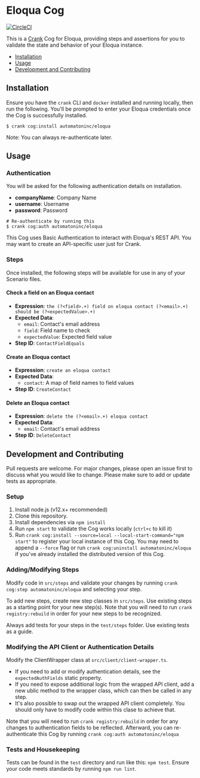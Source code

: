 # Eloqua Cog

[![CircleCI](https://circleci.com/gh/run-crank/cog-eloqua/tree/master.svg?style=svg)](https://circleci.com/gh/run-crank/cog-eloqua/tree/master)

This is a [Crank][what-is-crank] Cog for Eloqua, providing steps and assertions
for you to validate the state and behavior of your Eloqua instance.

* [Installation](#installation)
* [Usage](#usage)
* [Development and Contributing](#development-and-contributing)

## Installation

Ensure you have the `crank` CLI and `docker` installed and running locally,
then run the following.  You'll be prompted to enter your Eloqua credentials
once the Cog is successfully installed.

```shell-session
$ crank cog:install automatoninc/eloqua
```

Note: You can always re-authenticate later.

## Usage

### Authentication
<!-- run `crank cog:readme automatoninc/eloqua` to update -->
<!-- authenticationDetails -->
You will be asked for the following authentication details on installation.

- **companyName**: Company Name
- **username**: Username
- **password**: Password

```shell-session
# Re-authenticate by running this
$ crank cog:auth automatoninc/eloqua
```
<!-- authenticationDetailsEnd -->

This Cog uses Basic Authentication to interact with Eloqua's REST API. You may
want to create an API-specific user just for Crank.

### Steps
Once installed, the following steps will be available for use in any of your
Scenario files.

<!-- run `crank cog:readme automatoninc/eloqua` to update -->
<!-- stepDetails -->
<h4 id="ContactFieldEquals">Check a field on an Eloqua contact</h4>

- **Expression**: `the (?<field>.+) field on eloqua contact (?<email>.+) should be (?<expectedValue>.+)`
- **Expected Data**:
  - `email`: Contact's email address
  - `field`: Field name to check
  - `expectedValue`: Expected field value
- **Step ID**: `ContactFieldEquals`

<h4 id="CreateContact">Create an Eloqua contact</h4>

- **Expression**: `create an eloqua contact`
- **Expected Data**:
  - `contact`: A map of field names to field values
- **Step ID**: `CreateContact`

<h4 id="DeleteContact">Delete an Eloqua contact</h4>

- **Expression**: `delete the (?<email>.+) eloqua contact`
- **Expected Data**:
  - `email`: Contact's email address
- **Step ID**: `DeleteContact`
<!-- stepDetailsEnd -->

## Development and Contributing
Pull requests are welcome. For major changes, please open an issue first to
discuss what you would like to change. Please make sure to add or update tests
as appropriate.

### Setup

1. Install node.js (v12.x+ recommended)
2. Clone this repository.
3. Install dependencies via `npm install`
4. Run `npm start` to validate the Cog works locally (`ctrl+c` to kill it)
5. Run `crank cog:install --source=local --local-start-command="npm start"` to
   register your local instance of this Cog. You may need to append a `--force`
   flag or run `crank cog:uninstall automatoninc/eloqua` if you've already
   installed the distributed version of this Cog.

### Adding/Modifying Steps
Modify code in `src/steps` and validate your changes by running
`crank cog:step automatoninc/eloqua` and selecting your step.

To add new steps, create new step classes in `src/steps`. Use existing steps as
a starting point for your new step(s). Note that you will need to run
`crank registry:rebuild` in order for your new steps to be recognized.

Always add tests for your steps in the `test/steps` folder. Use existing tests
as a guide.

### Modifying the API Client or Authentication Details
Modify the ClientWrapper class at `src/client/client-wrapper.ts`.

- If you need to add or modify authentication details, see the
  `expectedAuthFields` static property.
- If you need to expose additional logic from the wrapped API client, add a new
  ublic method to the wrapper class, which can then be called in any step.
- It's also possible to swap out the wrapped API client completely. You should
  only have to modify code within this clase to achieve that.

Note that you will need to run `crank registry:rebuild` in order for any
changes to authentication fields to be reflected. Afterward, you can
re-authenticate this Cog by running `crank cog:auth automatoninc/eloqua`

### Tests and Housekeeping
Tests can be found in the `test` directory and run like this: `npm test`.
Ensure your code meets standards by running `npm run lint`.

[what-is-crank]: https://crank.run?utm_medium=readme&utm_source=automatoninc%2Feloqua

